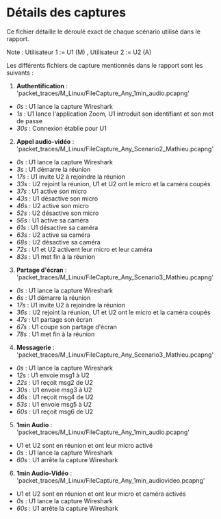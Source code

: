 # Détails des captures

Ce fichier détaille le déroulé exact de chaque scénario utilisé dans le rapport.

Note : Utilisateur 1 := U1 (M) , Utilisateur 2 := U2 (A)

Les différents fichiers de capture mentionnés dans le rapport sont les suivants : 

1)  **Authentification** : 'packet_traces/M_Linux/FileCapture_Any_1min_audio.pcapng'


- *0s* : U1 lance la capture Wireshark
- *1s* : U1 lance l'application Zoom, U1 introduit son identifiant et son mot de passe
- *30s* : Connexion établie pour U1

2) **Appel audio-vidéo** : 'packet_traces/M_Linux/FileCapture_Any_Scenario2_Mathieu.pcapng'

- *0s* : U1 lance la capture Wireshark
- *3s* : U1 démarre la réunion 
- *17s* : U1 invite U2 à rejoindre la réunion
- *33s* : U2 rejoint la réunion, U1 et U2 ont le micro et la caméra coupés
- *37s* : U1 active son micro
- *43s* : U1 désactive son micro
- *46s* : U2 active son micro
- *52s* : U2 désactive son micro
- *56s* : U1 active sa caméra
- *61s* : U1 désactive sa caméra
- *63s* : U2 active sa caméra
- *68s* : U2 désactive sa caméra
- *72s* : U1 et U2 activent leur micro et leur caméra
- *83s* : U1 met fin à la réunion

3) **Partage d'écran** : 'packet_traces/M_Linux/FileCapture_Any_Scenario3_Mathieu.pcapng'

- *0s* : U1 lance la capture Wireshark
- *6s* : U1 démarre la réunion 
- *17s* : U1 invite U2 à rejoindre la réunion
- *36s* : U2 rejoint la réunion, U1 et U2 ont le micro et la caméra coupés
- *47s* : U1 partage son écran
- *67s* : U1 coupe son partage d'écran
- *78s* : U1 met fin à la réunion

4) **Messagerie** : 'packet_traces/M_Linux/FileCapture_Any_Scenario3_Mathieu.pcapng'

- *0s* : U1 lance la capture Wireshark
- *12s* : U1 envoie msg1 à U2
- *22s* : U1 reçoit msg2 de U2
- *30s* : U1 envoie msg3 à U2
- *46s* : U1 reçoit msg4 de U2
- *53s* : U1 envoie msg5 à U2
- *60s* : U1 reçoit msg6 de U2


5) **1min Audio** : 'packet_traces/M_Linux/FileCapture_Any_1min_audio.pcapng'

- U1 et U2 sont en réunion et ont leur micro activé
- *0s* : U1 lance la capture Wireshark
- *60s* : U1 arrête la capture Wireshark

6) **1min Audio-Vidéo** : 'packet_traces/M_Linux/FileCapture_Any_1min_audiovideo.pcapng'

- U1 et U2 sont en réunion et ont leur micro et caméra activés
- *0s* : U1 lance la capture Wireshark
- *60s* : U1 arrête la capture Wireshark